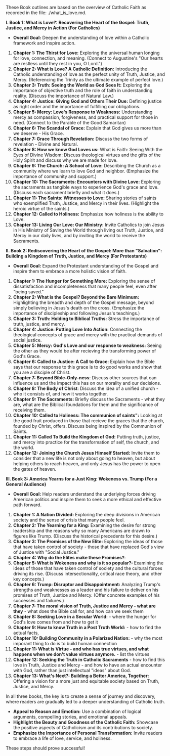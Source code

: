 These Book outlines are based on the overview of Catholic Faith as recorded in the file: ./what_is_love.md.

**I. Book 1: What is Love?: Recovering the Heart of the Gospel: Truth, Justice, and Mercy in Action (For Catholics)**

*   **Overall Goal:** Deepen the understanding of love within a Catholic framework and inspire action.

1.  **Chapter 1: The Thirst for Love:** Exploring the universal human longing for love, connection, and meaning. (Connect to Augustine's "Our hearts are restless until they rest in you, O Lord.")
2.  **Chapter 2: What is Love? A Catholic Definition:** Introducing the Catholic understanding of love as the perfect unity of Truth, Justice, and Mercy. (Referencing the Trinity as the ultimate example of perfect love.)
3.  **Chapter 3: Truth: Seeing the World as God Sees It:** Exploring the importance of objective truth and the role of faith in understanding reality. (Discuss the importance of Natural Law.)
4.  **Chapter 4: Justice: Giving God and Others Their Due:** Defining justice as right order and the importance of fulfilling our obligations.
5.  **Chapter 5: Mercy: Love's Response to Weakness:** Understanding mercy as compassion, forgiveness, and practical support for those in need. (Connect to the Parable of the Good Samaritan)
6.  **Chapter 6: The Scandal of Grace:** Explain that God gives us more than we deserve - His Grace.
7.  **Chapter 7: Grace Through Revelation:** Discuss the two forms of revelation - Divine and Natural.
8.  **Chapter 8: How we know God Loves us:** What is Faith: Seeing With the Eyes of Divine Wisdom: Discuss theological virtues and the gifts of the Holy Spirit and discuss why we are made for love.
9.  **Chapter 9: The Church: A School of Love:** Describing the Church as a community where we learn to love God and neighbor. (Emphasize the importance of community and support.)
10. **Chapter 10: The Sacraments: Encounters with Divine Love:** Exploring the sacraments as tangible ways to experience God's grace and love. (Discuss each sacrament briefly and what it does.)
11. **Chapter 11: The Saints: Witnesses to Love:** Sharing stories of saints who exemplified Truth, Justice, and Mercy in their lives. (Highlight the heroic virtue of the saints.)
12. **Chapter 12: Called to Holiness:** Emphasize how holiness is the ability to Love.
13.  **Chapter 13: Living Our Love: Our Ministry:** Invite Catholics to join Jesus in His Ministry of Saving the World through living out Truth, Justice, and Mercy in our daily lives, and by inviting the world to receive the Sacraments.

**II. Book 2: Rediscovering the Heart of the Gospel: More than "Salvation": Building a Kingdom of Truth, Justice, and Mercy (For Protestants)**

*   **Overall Goal:** Expand the Protestant understanding of the Gospel and inspire them to embrace a more holistic vision of faith.

1.  **Chapter 1: The Hunger for Something More:** Exploring the sense of dissatisfaction and incompleteness that many people feel, even after "being saved."
2.  **Chapter 2: What is the Gospel? Beyond the Bare Minimum:** Highlighting the breadth and depth of the Gospel message, beyond simply believing in Jesus's death on the cross. (Emphasize the importance of discipleship and following Jesus's teachings.)
3.  **Chapter 3: Truth: Holding to Biblical Truths:** Stress the importance of truth, justice, and mercy.
4.  **Chapter 4: Justice: Putting Love Into Action:** Connecting the theological concepts of grace and mercy with the practical demands of social justice.
5.  **Chapter 5: Mercy: God's Love and our response to weakness:** Seeing the other as they would be after recieving the transforming power of God's Grace.
6.  **Chapter 6: Called to Justice: A Call to Grace**: Explain how the Bible says that our response to this grace is to do good works and show that you are a disciple of Christ.
7.  **Chapter 7: Beyond Bible-Only-ness**: Discuss other sources that can influence us and the impact this has on our morality and our decisions.
8.  **Chapter 8: The Body of Christ**: Discuss the idea of a unified church - who it consists of, and how it works together.
9.  **Chapter 9: The Sacraments:** Briefly discuss the Sacraments - what they are, what are the Biblical foundations for them and the significance of receiving them.
10. **Chapter 10: Called to Holiness: The communion of saints":** Looking at the good fruit produced in those that recieve the graces that the church, founded by Christ, offers. Discuss being inspired by the Communion of Saints.
11. **Chapter 11: Called To Build the Kingdom of God:** Putting truth, justice, and mercy into practice for the transformation of self, the church, and the world.
12. **Chapter 12: Joining the Church Jesus Himself Started:** Invite them to consider that a new life is not only about going to heaven, but about helping others to reach heaven, and only Jesus has the power to open the gates of heaven.

**III. Book 3: America Yearns for a Just King: Wokeness vs. Trump (For a General Audience)**

*   **Overall Goal:** Help readers understand the underlying forces driving American politics and inspire them to seek a more ethical and effective path forward.

1.  **Chapter 1: A Nation Divided:** Exploring the deep divisions in American society and the sense of crisis that many people feel.
2.  **Chapter 2: The Yearning for a King:** Examining the desire for strong leadership and the reasons why so many Americans are drawn to figures like Trump. (Discuss the historical precedents for this desire.)
3.  **Chapter 3: The Promises of the New Elite:** Exploring the ideas of those that have taken control of society - those that have replaced God's view of Justice with "Social Justice."
4.  **Chapter 4: Why do the Elites make these Promises?**:
5.  **Chapter 5: What is Wokeness and why is it so popular?:** Examining the ideas of those that have taken control of society and the cultural forces driving its rise. (Discuss intersectionality, critical race theory, and other key concepts.)
6.  **Chapter 6: Trump: Disruptor and Disappointment:** Analyzing Trump's strengths and weaknesses as a leader and his failure to deliver on his promises of Truth, Justice and Mercy. (Offer concrete examples of his successes and failures.)
7.  **Chapter 7: The moral vision of Truth, Justice and Mercy - what are they** - what does the Bible call for, and how can we seek them
8.  **Chapter 8: Seeking Love in a Secular World:** - where the hunger for God's love comes from and how to get it
9.  **Chapter 9: How to know Truth in a Post Truth World:** - how to find the actual facts,
10. **Chapter 10: Building Community in a Polarized Nation:** - why the most imporant thing to do is to build human connection
11. **Chapter 11: What is Virtue - and who has true virtues, and what happens when we don't value virtues anymore.** - list the virtues
12. **Chapter 12: Seeking the Truth in Catholic Sacraments** - how to find this love in Truth, Justice and Mercy - and how to have an actual encounter with God, rather than just intellectual "ideas" about God.
13. **Chapter 13: What's Next?: Building a Better America, Together:** Offering a vision for a more just and equitable society based on Truth, Justice, and Mercy.

In all three books, the key is to create a sense of journey and discovery, where readers are gradually led to a deeper understanding of Catholic truth.

*   **Appeal to Reason and Emotion:** Use a combination of logical arguments, compelling stories, and emotional appeals.
*   **Highlight the Beauty and Goodness of the Catholic Faith:** Showcase the positive aspects of Catholicism and its contributions to society.
*   **Emphasize the Importance of Personal Transformation:** Invite readers to embrace a life of love, service, and holiness.

These steps should prove successful!
